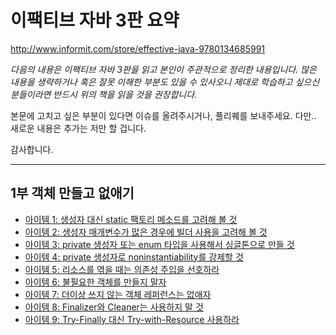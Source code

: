 # 이팩티브 자바 3판 요약

http://www.informit.com/store/effective-java-9780134685991

*다음의 내용은 이팩티브 자바 3판을 읽고 본인이 주관적으로 정리한 내용입니다. 많은 내용을 생략하거나 혹은 잘못 이해한 부분도 있을 수 있사오니 제대로 학습하고 싶으신 분들이라면 반드시 위의 책을 읽을 것을 권장합니다.*

본문에 고치고 싶은 부분이 있다면 이슈를 올려주시거나, 풀리퀘를 보내주세요. 다만.. 새로운 내용은 추가는 저만 할 겁니다.

감사합니다.

---

## 1부 객체 만들고 없애기
* [아이템 1: 생성자 대신 static 팩토리 메소드를 고려해 볼 것](item1.md)
* [아이템 2: 생성자 매개변수가 많은 경우에 빌더 사용을 고려해 볼 것](item2.md)
* [아이템 3: private 생성자 또는 enum 타입을 사용해서 싱글톤으로 만들 것](item3.md)
* [아이템 4: private 생성자로 noninstantiability를 강제할 것](item4.md)
* [아이템 5: 리소스를 엮을 때는 의존성 주입을 선호하라](item5.md)
* [아이템 6: 불필요한 객체를 만들지 말자](item6.md)
* [아이템 7: 더이상 쓰지 않는 객체 레퍼런스는 없애자](item7.md)
* [아이템 8: Finalizer와 Cleaner는 사용하지 말 것](item8.md)
* [아이템 9: Try-Finally 대신 Try-with-Resource 사용하라](item9.md)
